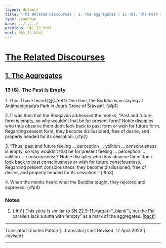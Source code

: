 ```yaml
---
layout: default
title: 'The Related Discourses | 1. The Aggregates | 13 (8). The Past Is Empty'
type: kramdown
base: ../../../
previous: SA1_12.html
next: SA1_14.html
---
```


# [The Related Discourses](../index.html)
## [1. The Aggregates](index.html)
### 13 (8). The Past Is Empty

1\. Thus I have heard:[\[1\]](#n1){:#ref1} One time, the Buddha was staying at Anāthapiṇḍada’s Park in Jeta’s Grove of Śrāvastī.
{:#p1}

2\. It was then that the Bhagavān addressed the monks, “Past and future form is empty, so why wouldn’t that be for present form? Noble disciples who thus observe them don’t look back to past form or wish for future form. Regarding present form, they become disillusioned, free of desire, and properly headed for its cessation.
{:#p2}

3\. “Thus, past and future feeling … perception … volition … consciousness is empty, so why wouldn’t that be for present feeling … perception … volition … consciousness? Noble disciples who thus observe them don’t look back to past consciousness or wish for future consciousness. Regarding present consciousness, they become disillusioned, free of desire, and properly headed for its cessation.”
{:#p3}


4\. When the monks heard what the Buddha taught, they rejoiced and approved.
{:#p4}

### Notes
1. {:#n1} This sūtra is similar to [SN 22.9-11](https://suttacentral.net/sn22.9){:target="_blank"}, but the Pali parallels lack a sutta with “empty” as a mark of the aggregates. [\[back\]](#ref1)

---

Translator: Charles Patton
{: .translator}
Last Revised: 17 April 2022
{: .revised}

---

